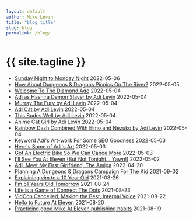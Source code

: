 ```yaml
---
layout: default
author: Mike Levin
title: "blog_title"
slug: blog
permalink: /blog/
---
```


# {{ site.tagline }}

- [Sunday Night to Monday Night](/blog/sunday-night-to-monday-night/) 2022-05-06
- [How About Dungeons & Dragons Picnics On The River?](/blog/how-about-dungeons-dragons-picnics-on-the-river/) 2022-05-05
- [Welcome To The Diamond Age](/blog/welcome-to-the-diamond-age/) 2022-05-04
- [Adi as Hashira Demon Slayer by Adi Levin](/blog/adi-as-hashira-demon-slayer-by-adi-levin/) 2022-05-04
- [Murray The Fury by Adi Levin](/blog/murray-the-fury-by-adi-levin/) 2022-05-04
- [Adi Cat by Adi Levin](/blog/adi-cat-by-adi-levin/) 2022-05-04
- [This Bodes Well by Adi Levin](/blog/this-bodes-well-by-adi-levin/) 2022-05-04
- [Anime Cat Girl by Adi Levin](/blog/anime-cat-girl-by-adi-levin/) 2022-05-04
- [Rainbow Dash Combined With Elmo and Nezuko by Adi Levin](/blog/rainbow-dash-combined-with-elmo-and-nezuko-by-adi-levin/) 2022-05-04
- [Keyword Adi's Art-work For Some SEO Goodness](/blog/keyword-adis-art-work-for-some-seo-goodness/) 2022-05-03
- [Here's Some of Adi's Art](/blog/heres-some-of-adis-art/) 2022-05-03
- [Got An Electric Bike So We Can Canoe More](/blog/got-an-electric-bike-so-we-can-canoe-more/) 2022-05-03
- [I'll See You At Eleven (But Not Tonight... Yawn!)](/blog/ill-see-you-at-eleven-but-not-tonight-yawn/) 2022-05-02
- [Adi, Meet My First Girlfriend, The Amiga](/blog/adi-meet-my-first-girlfriend-the-amiga/) 2022-04-20
- [Planning A Dungeons & Dragons Campaign For The Kid](/blog/planning-a-dungeons-dragons-campaign-for-the-kid/) 2021-09-02
- [Explaining vim to a 10 Year Old](/blog/explaining-vim-to-a-10-year-old/) 2021-08-26
- [I'm 51 Years Old Tomorrow](/blog/im-51-years-old-tomorrow/) 2021-08-24
- [Life is a Game of Connect The Dots](/blog/life-is-a-game-of-connect-the-dots/) 2021-08-23
- [VidCon Cancelled, Making the Best, Internal Voice](/blog/vidcon-cancelled-making-the-best-internal-voice/) 2021-08-22
- [Hello to Future At Eleven](/blog/hello-to-future-at-eleven/) 2021-08-20
- [Practicing good Mike At Eleven publishing habits](/blog/practicing-good-mike-at-eleven-publishing-habits/) 2021-08-19